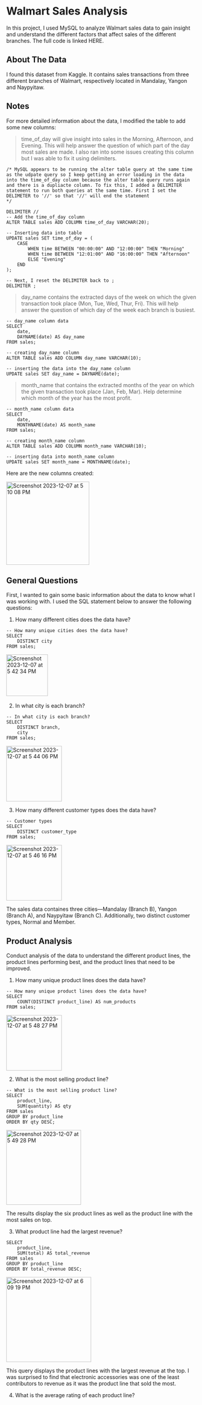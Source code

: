 # Walmart Sales Analysis
In this project, I used MySQL to analyze Walmart sales data to gain insight and understand the different factors that affect sales of the different branches.
The full code is linked HERE.

## About The Data
I found this dataset from Kaggle. It contains sales transactions from three different branches of Walmart, respectively located in Mandalay, Yangon and Naypyitaw.

## Notes
For more detailed information about the data, I modified the table to add some new columns:

> time_of_day will give insight into sales in the Morning, Afternoon, and Evening. This will help answer the question of which part of the day most sales are made. I also ran into some issues creating this column but I was able to fix it using delimiters.

```
/* MySQL appears to be running the alter table query at the same time as the udpate query so I keep getting an error loading in the data
into the time_of_day column because the alter table query runs again and there is a dupliacte column. To fix this, I added a DELIMITER
statement to run both queries at the same time. First I set the DELIMETER to '//' so that '//' will end the statement
*/

DELIMITER //
-- Add the time_of_day column
ALTER TABLE sales ADD COLUMN time_of_day VARCHAR(20);

-- Inserting data into table
UPDATE sales SET time_of_day = (
	CASE
		WHEN time BETWEEN "00:00:00" AND "12:00:00" THEN "Morning"
        WHEN time BETWEEN "12:01:00" AND "16:00:00" THEN "Afternoon"
        ELSE "Evening"
    END
);

-- Next, I reset the DELIMITER back to ;
DELIMITER ;
```

> day_name contains the extracted days of the week on which the given transaction took place (Mon, Tue, Wed, Thur, Fri). This will help answer the question of which day of the week each branch is busiest.

```
-- day_name column data
SELECT
	date,
    DAYNAME(date) AS day_name
FROM sales;

-- creating day_name column
ALTER TABLE sales ADD COLUMN day_name VARCHAR(10);

-- inserting the data into the day_name column
UPDATE sales SET day_name = DAYNAME(date);
```

> month_name that contains the extracted months of the year on which the given transaction took place (Jan, Feb, Mar). Help determine which month of the year has the most profit.

```
-- month_name column data
SELECT 
	date,
    MONTHNAME(date) AS month_name
FROM sales;

-- creating month_name column
ALTER TABLE sales ADD COLUMN month_name VARCHAR(10);

-- inserting data into month_name column
UPDATE sales SET month_name = MONTHNAME(date);
```
Here are the new columns created:


<img width="220" alt="Screenshot 2023-12-07 at 5 10 08 PM" src="https://github.com/BritneyVong/WalmartSalesAnalysis/assets/130412196/670bea9f-6a64-490e-9937-e7d8eca12290">

## General Questions
First, I wanted to gain some basic information about the data to know what I was working with. I used the SQL statement below to answer the following questions:

1. How many different cities does the data have?
```
-- How many unique cities does the data have?
SELECT
	DISTINCT city
FROM sales;
```
<img width="110" alt="Screenshot 2023-12-07 at 5 42 34 PM" src="https://github.com/BritneyVong/WalmartSalesAnalysis/assets/130412196/1104210a-8998-40f1-8965-b7401a48b134">
&nbsp;  

2. In what city is each branch?
```
-- In what city is each branch?
SELECT
	DISTINCT branch,
    city
FROM sales;
```
<img width="147" alt="Screenshot 2023-12-07 at 5 44 06 PM" src="https://github.com/BritneyVong/WalmartSalesAnalysis/assets/130412196/1b6de2d8-44ae-4bd5-bde8-41af6edb6975">
   

3. How many different customer types does the data have?
```
-- Customer types
SELECT
	DISTINCT customer_type
FROM sales;
```
<img width="147" alt="Screenshot 2023-12-07 at 5 46 16 PM" src="https://github.com/BritneyVong/WalmartSalesAnalysis/assets/130412196/7737cd12-4c17-47ae-be36-11a6b7e1d853">

The sales data containes three cities—Mandalay (Branch B), Yangon (Branch A), and Naypyitaw (Branch C). Additionally, two distinct customer types, Normal and Member.
   

## Product Analysis
Conduct analysis of the data to understand the different product lines, the product lines performing best, and the product lines that need to be improved.

1. How many unique product lines does the data have?
```
-- How many unique product lines does the data have?
SELECT
	COUNT(DISTINCT product_line) AS num_products
FROM sales;
```
<img width="147" alt="Screenshot 2023-12-07 at 5 48 27 PM" src="https://github.com/BritneyVong/WalmartSalesAnalysis/assets/130412196/0f646f1e-4d57-42b1-8e6e-4f611c4b396c">
   

2. What is the most selling product line?
```
-- What is the most selling product line?
SELECT
	product_line,
    SUM(quantity) AS qty
FROM sales
GROUP BY product_line
ORDER BY qty DESC;
```
<img width="198" alt="Screenshot 2023-12-07 at 5 49 28 PM" src="https://github.com/BritneyVong/WalmartSalesAnalysis/assets/130412196/922203b4-b4a0-4263-beea-925c2d3588fd">

The results display the six product lines as well as the product line with the most sales on top. 
   

3. What product line had the largest revenue?
```
SELECT
	product_line,
    SUM(total) AS total_revenue
FROM sales
GROUP BY product_line
ORDER BY total_revenue DESC;
```
<img width="225" alt="Screenshot 2023-12-07 at 6 09 19 PM" src="https://github.com/BritneyVong/WalmartSalesAnalysis/assets/130412196/c783ccbb-5c5d-40a2-8d64-482d102a1529">

This query displays the product lines with the largest revenue at the top. I was surprised to find that electronic accessories was one of the least contributors to revenue as it was the product line that sold the most.
   

4. What is the average rating of each product line?

